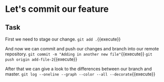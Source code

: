 # Let's commit our feature

## Task

First we need to stage our change.
`git add .`{{execute}}

And now we can commit and push our changes and branch into our remote repository.
`git commit -m "Adding in another new file"`{{execute}}
`git push origin add-file-2`{{execute}}

After that we can give a look to the differences between our branch and master.
`git log --oneline --graph --color --all --decorate`{{execute}}
